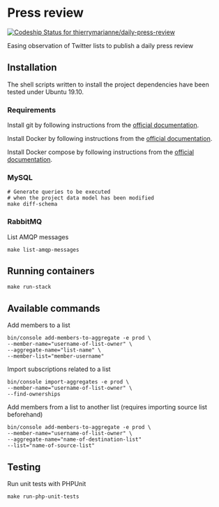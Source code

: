 # Press review

[![Codeship Status for thierrymarianne/daily-press-review](https://app.codeship.com/projects/24369620-8f96-0136-7068-0e8ef5ba2310/status?branch=master)](https://app.codeship.com/projects/304052)

Easing observation of Twitter lists to publish a daily press review

## Installation

The shell scripts written to install the project dependencies
have been tested under Ubuntu 19.10.

### Requirements

Install git by following instructions from the [official documentation](https://git-scm.org/).

Install Docker by following instructions from the [official documentation](https://docs.docker.com/install/linux/docker-ce/ubuntu/).

Install Docker compose by following instructions from the [official documentation](https://docs.docker.com/compose/install/).

### MySQL

```
# Generate queries to be executed
# when the project data model has been modified
make diff-schema
```

### RabbitMQ

List AMQP messages

```
make list-amqp-messages
```

## Running containers

```
make run-stack
```

## Available commands

Add members to a list

```
bin/console add-members-to-aggregate -e prod \
--member-name="username-of-list-owner" \
--aggregate-name="list-name" \
--member-list="member-username"
```

Import subscriptions related to a list

```
bin/console import-aggregates -e prod \
--member-name="username-of-list-owner" \
--find-ownerships
```

Add members from a list to another list 
(requires importing source list beforehand)

```
bin/console add-members-to-aggregate -e prod \
--member-name="username-of-list-owner" \
--aggregate-name="name-of-destination-list" 
--list="name-of-source-list"
```

## Testing

Run unit tests with PHPUnit 

```
make run-php-unit-tests
```
